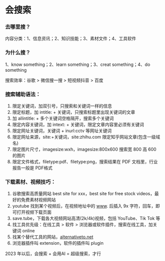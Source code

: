 # 会搜索

### 去哪里搜？

内容分类：1、信息资讯；2、知识技能；3、素材文件；4、工具软件

### 为什么搜？

1、know something；2、learn something；3、creat something；4、do something

搜索效率：谷歌 > 微信搜一搜 > 短视频抖音 > 百度

### 搜索辅助语法：

1.  限定关键词，加双引号，只搜索和关键词一样的信息
2.  限定标题，加 intitle: + 关键词，只搜索标题里出现关键词的文章
3.  加 allintitle: + 多个关键词空格隔开，搜索多个关键词
4.  限定内容关键词，加 intext: + 关键词，限定文章内容里必须有关键词
5.  限定网址关键词，关键词 + inurl:cctv 等网址关键词
6.  限定网址来源，site:+关键词，site:zhihu.com 限定知乎网站文章(包含一级域名)
7.  限定图片尺寸，imagesize:wxh，imagesize:800x600 搜索宽 800 高 600 的图片
8.  限定文件格式，filetype:pdf、filetype:png，搜索结果在 PDF 文档里，行业报告一般是 PDF格式

### 下载素材、视频技巧：

1.  谷歌搜索高质量网站 best site for xxx，best site for free stock videos，最好的免费素材视频网站
2.  youtube 找到某个视频后，在视频地址中的 [www](http://www). 后插入 9x 字符，回车，即可打开视频下载页面
3.  save.tube，下载各大视频网站高清(2k/4k)视频，包括 YouTube、Tik Tok 等
4.  找工具优先级：在线工具 > 软件 > 浏览器或软件插件，搜索在线工具，加关键词 online
5.  找某个替代工具的网站，[alternativeto.net](http://alternativeto.net "alternativeto.net")
6.  浏览器插件叫 extension，软件的插件叫 plugin

2023 年以后，会搜索 + 会用AI = 超级搜索，才行

